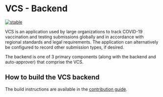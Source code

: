 # VCS - Backend

[![stable](http://badges.github.io/stability-badges/dist/stable.svg)](http://github.com/badges/stability-badges)

VCS is an application used by large organizations to track COVID-19 vaccination and testing submissions globally and in accordance with regional standards and legal requirements. The application can alternatively be configured to record other submission types, if desired.

The backend is one of 3 primary components (along with the backend and auto-approver) that comprise the VCS.

## How to build the VCS backend

The build instructions are available in the [contribution guide](CONTRIBUTING.md).
